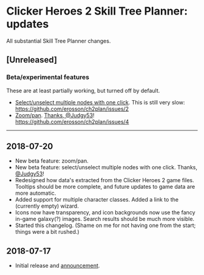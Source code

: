 # Clicker Heroes 2 Skill Tree Planner: updates

All substantial Skill Tree Planner changes.

## [Unreleased]
### Beta/experimental features
These are at least partially working, but turned off by default.

- [Select/unselect multiple nodes with one click](https://ch2.erosson.org/?enableMultiSelect=1). This is still very slow: https://github.com/erosson/ch2plan/issues/2
- [Zoom/pan](https://ch2.erosson.org/?enableZoom=1). [Thanks, @Judgy53](https://github.com/erosson/ch2plan/pull/15)! https://github.com/erosson/ch2plan/issues/4

---
## 2018-07-20
- New beta feature: zoom/pan.
- New beta feature: select/unselect multiple nodes with one click. Thanks, [@Judgy53](https://github.com/Judgy53)!
- Redesigned how data's extracted from the Clicker Heroes 2 game files. Tooltips should be more complete, and future updates to game data are more automatic.
- Added support for multiple character classes. Added a link to the (currently empty) wizard.
- Icons now have transparency, and icon backgrounds now use the fancy in-game galaxy(?) images. Search results should be much more visible.
- Started this changelog. (Shame on me for not having one from the start; things were a bit rushed.)

## 2018-07-17
- Initial release and [announcement](https://redd.it/8zjsfk).
